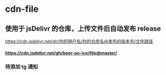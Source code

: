 # cdn-file

## 使用于 jsDelivr 的仓库，上传文件后自动发布 release

https://cdn.jsdelivr.net/gh/你的用户名/你的仓库名@发布的版本号/文件路径

#### https://cdn.jsdelivr.net/gh/beer-on-ice/file@master/

### 待添加 tg 通知
